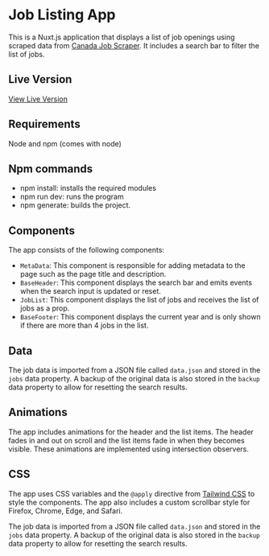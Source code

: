 <h1>Job Listing App</h1>

<p>This is a Nuxt.js application that displays a list of job openings using scraped data from <a href="https://github.com/M3D3L/CanadaJobScraper" target="_blank">Canada Job Scraper</a>. It includes a search bar to filter the list of jobs.</p>

<h2>Live Version</h2>

<a href="https://dancing-naiad-895827.netlify.app/" target="_blank">View Live Version</a>

<h2>Requirements</h2>

<p>Node and npm (comes with node)</p>

<h2>Npm commands</h2>
<ul>
<li>
npm install: installs the required modules
</li>
<li>
npm run dev: runs the program
</li>
<li>
npm generate: builds the project.
</li>
</ul>

<h2>Components</h2>

<p>The app consists of the following components:</p>

<ul>
  <li><code>MetaData</code>: This component is responsible for adding metadata to the page such as the page title and description.</li>
  <li><code>BaseHeader</code>: This component displays the search bar and emits events when the search input is updated or reset.</li>
  <li><code>JobList</code>: This component displays the list of jobs and receives the list of jobs as a prop.</li>
  <li><code>BaseFooter</code>: This component displays the current year and is only shown if there are more than 4 jobs in the list.</li>
</ul>

<h2>Data</h2>

<p>The job data is imported from a JSON file called <code>data.json</code> and stored in the <code>jobs</code> data property. A backup of the original data is also stored in the <code>backup</code> data property to allow for resetting the search results.</p>

<h2>Animations</h2>

<p>The app includes animations for the header and the list items. The header fades in and out on scroll and the list items fade in when they becomes visible. These animations are implemented using intersection observers.</p>

<h2>CSS</h2>

<p>The app uses CSS variables and the <code>@apply</code> directive from <a href="https://tailwindcss.com/">Tailwind CSS</a> to style the components. The app also includes a custom scrollbar style for Firefox, Chrome, Edge, and Safari.</p>

<p>The job data is imported from a JSON file called <code>data.json</code> and stored in the <code>jobs</code> data property. A backup of the original data is also stored in the <code>backup</code> data property to allow for resetting the search results.</p>